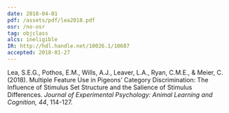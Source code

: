 ```yaml
---
date: 2018-04-01
pdf: /assets/pdf/lea2018.pdf
osr: /no-osr
tag: objclass
alcs: ineligible
IR: http://hdl.handle.net/10026.1/10687
accepted: 2018-01-27
---
```


Lea, S.E.G., Pothos, E.M., Wills, A.J., Leaver, L.A., Ryan, C.M.E., & Meier, C. (2018). Multiple Feature Use in Pigeons’ Category Discrimination: The Influence of Stimulus Set Structure and the Salience of Stimulus Differences. _Journal of Experimental Psychology: Animal Learning and Cognition, 44_, 114-127. 

